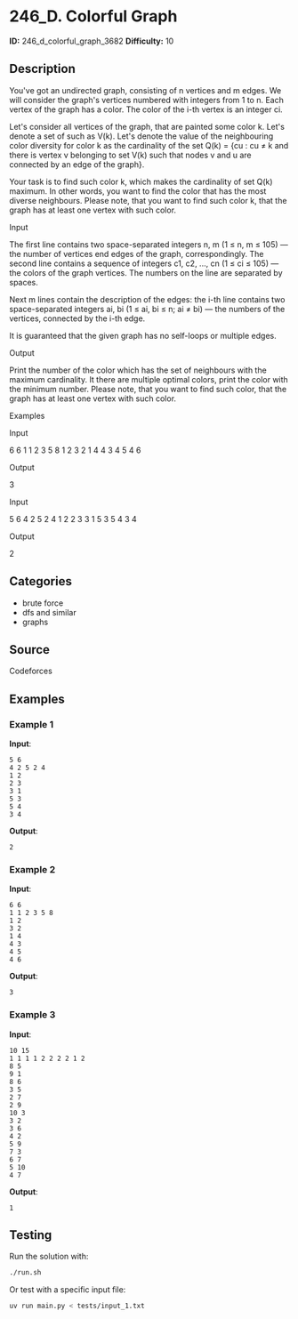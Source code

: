 # 246_D. Colorful Graph

**ID:** 246_d_colorful_graph_3682
**Difficulty:** 10

## Description

You've got an undirected graph, consisting of n vertices and m edges. We will consider the graph's vertices numbered with integers from 1 to n. Each vertex of the graph has a color. The color of the i-th vertex is an integer ci.

Let's consider all vertices of the graph, that are painted some color k. Let's denote a set of such as V(k). Let's denote the value of the neighbouring color diversity for color k as the cardinality of the set Q(k) = {cu : cu ≠ k and there is vertex v belonging to set V(k) such that nodes v and u are connected by an edge of the graph}.

Your task is to find such color k, which makes the cardinality of set Q(k) maximum. In other words, you want to find the color that has the most diverse neighbours. Please note, that you want to find such color k, that the graph has at least one vertex with such color.

Input

The first line contains two space-separated integers n, m (1 ≤ n, m ≤ 105) — the number of vertices end edges of the graph, correspondingly. The second line contains a sequence of integers c1, c2, ..., cn (1 ≤ ci ≤ 105) — the colors of the graph vertices. The numbers on the line are separated by spaces.

Next m lines contain the description of the edges: the i-th line contains two space-separated integers ai, bi (1 ≤ ai, bi ≤ n; ai ≠ bi) — the numbers of the vertices, connected by the i-th edge.

It is guaranteed that the given graph has no self-loops or multiple edges.

Output

Print the number of the color which has the set of neighbours with the maximum cardinality. It there are multiple optimal colors, print the color with the minimum number. Please note, that you want to find such color, that the graph has at least one vertex with such color.

Examples

Input

6 6
1 1 2 3 5 8
1 2
3 2
1 4
4 3
4 5
4 6


Output

3


Input

5 6
4 2 5 2 4
1 2
2 3
3 1
5 3
5 4
3 4


Output

2

## Categories

- brute force
- dfs and similar
- graphs

## Source

Codeforces

## Examples

### Example 1

**Input**:
```
5 6
4 2 5 2 4
1 2
2 3
3 1
5 3
5 4
3 4
```

**Output**:
```
2
```

### Example 2

**Input**:
```
6 6
1 1 2 3 5 8
1 2
3 2
1 4
4 3
4 5
4 6
```

**Output**:
```
3
```

### Example 3

**Input**:
```
10 15
1 1 1 1 2 2 2 2 1 2
8 5
9 1
8 6
3 5
2 7
2 9
10 3
3 2
3 6
4 2
5 9
7 3
6 7
5 10
4 7
```

**Output**:
```
1
```


## Testing

Run the solution with:

```bash
./run.sh
```

Or test with a specific input file:

```bash
uv run main.py < tests/input_1.txt
```

